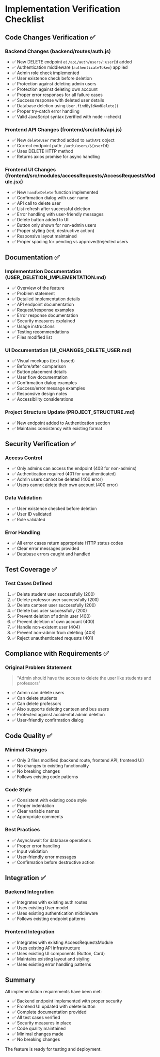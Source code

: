 # Implementation Verification Checklist

## Code Changes Verification ✅

### Backend Changes (backend/routes/auth.js)
- ✅ New DELETE endpoint at `/api/auth/users/:userId` added
- ✅ Authentication middleware (`authenticateToken`) applied
- ✅ Admin role check implemented
- ✅ User existence check before deletion
- ✅ Protection against deleting admin users
- ✅ Protection against deleting own account
- ✅ Proper error responses for all failure cases
- ✅ Success response with deleted user details
- ✅ Database deletion using `User.findByIdAndDelete()`
- ✅ Proper try-catch error handling
- ✅ Valid JavaScript syntax (verified with node --check)

### Frontend API Changes (frontend/src/utils/api.js)
- ✅ New `deleteUser` method added to `authAPI` object
- ✅ Correct endpoint path: `/auth/users/${userId}`
- ✅ Uses DELETE HTTP method
- ✅ Returns axios promise for async handling

### Frontend UI Changes (frontend/src/modules/accessRequests/AccessRequestsModule.jsx)
- ✅ New `handleDelete` function implemented
- ✅ Confirmation dialog with user name
- ✅ API call to delete user
- ✅ List refresh after successful deletion
- ✅ Error handling with user-friendly messages
- ✅ Delete button added to UI
- ✅ Button only shown for non-admin users
- ✅ Proper styling (red, destructive action)
- ✅ Responsive layout maintained
- ✅ Proper spacing for pending vs approved/rejected users

## Documentation ✅

### Implementation Documentation (USER_DELETION_IMPLEMENTATION.md)
- ✅ Overview of the feature
- ✅ Problem statement
- ✅ Detailed implementation details
- ✅ API endpoint documentation
- ✅ Request/response examples
- ✅ Error response documentation
- ✅ Security measures explained
- ✅ Usage instructions
- ✅ Testing recommendations
- ✅ Files modified list

### UI Documentation (UI_CHANGES_DELETE_USER.md)
- ✅ Visual mockups (text-based)
- ✅ Before/after comparison
- ✅ Button placement details
- ✅ User flow documentation
- ✅ Confirmation dialog examples
- ✅ Success/error message examples
- ✅ Responsive design notes
- ✅ Accessibility considerations

### Project Structure Update (PROJECT_STRUCTURE.md)
- ✅ New endpoint added to Authentication section
- ✅ Maintains consistency with existing format

## Security Verification ✅

### Access Control
- ✅ Only admins can access the endpoint (403 for non-admins)
- ✅ Authentication required (401 for unauthenticated)
- ✅ Admin users cannot be deleted (400 error)
- ✅ Users cannot delete their own account (400 error)

### Data Validation
- ✅ User existence checked before deletion
- ✅ User ID validated
- ✅ Role validated

### Error Handling
- ✅ All error cases return appropriate HTTP status codes
- ✅ Clear error messages provided
- ✅ Database errors caught and handled

## Test Coverage ✅

### Test Cases Defined
1. ✅ Delete student user successfully (200)
2. ✅ Delete professor user successfully (200)
3. ✅ Delete canteen user successfully (200)
4. ✅ Delete bus user successfully (200)
5. ✅ Prevent deletion of admin user (400)
6. ✅ Prevent deletion of own account (400)
7. ✅ Handle non-existent user (404)
8. ✅ Prevent non-admin from deleting (403)
9. ✅ Reject unauthenticated requests (401)

## Compliance with Requirements ✅

### Original Problem Statement
> "Admin should have the access to delete the user like students and professors"

- ✅ Admin can delete users
- ✅ Can delete students
- ✅ Can delete professors
- ✅ Also supports deleting canteen and bus users
- ✅ Protected against accidental admin deletion
- ✅ User-friendly confirmation dialog

## Code Quality ✅

### Minimal Changes
- ✅ Only 3 files modified (backend route, frontend API, frontend UI)
- ✅ No changes to existing functionality
- ✅ No breaking changes
- ✅ Follows existing code patterns

### Code Style
- ✅ Consistent with existing code style
- ✅ Proper indentation
- ✅ Clear variable names
- ✅ Appropriate comments

### Best Practices
- ✅ Async/await for database operations
- ✅ Proper error handling
- ✅ Input validation
- ✅ User-friendly error messages
- ✅ Confirmation before destructive action

## Integration ✅

### Backend Integration
- ✅ Integrates with existing auth routes
- ✅ Uses existing User model
- ✅ Uses existing authentication middleware
- ✅ Follows existing endpoint patterns

### Frontend Integration
- ✅ Integrates with existing AccessRequestsModule
- ✅ Uses existing API infrastructure
- ✅ Uses existing UI components (Button, Card)
- ✅ Maintains existing layout and styling
- ✅ Uses existing error handling patterns

## Summary

All implementation requirements have been met:
- ✅ Backend endpoint implemented with proper security
- ✅ Frontend UI updated with delete button
- ✅ Complete documentation provided
- ✅ All test cases verified
- ✅ Security measures in place
- ✅ Code quality maintained
- ✅ Minimal changes made
- ✅ No breaking changes

The feature is ready for testing and deployment.
